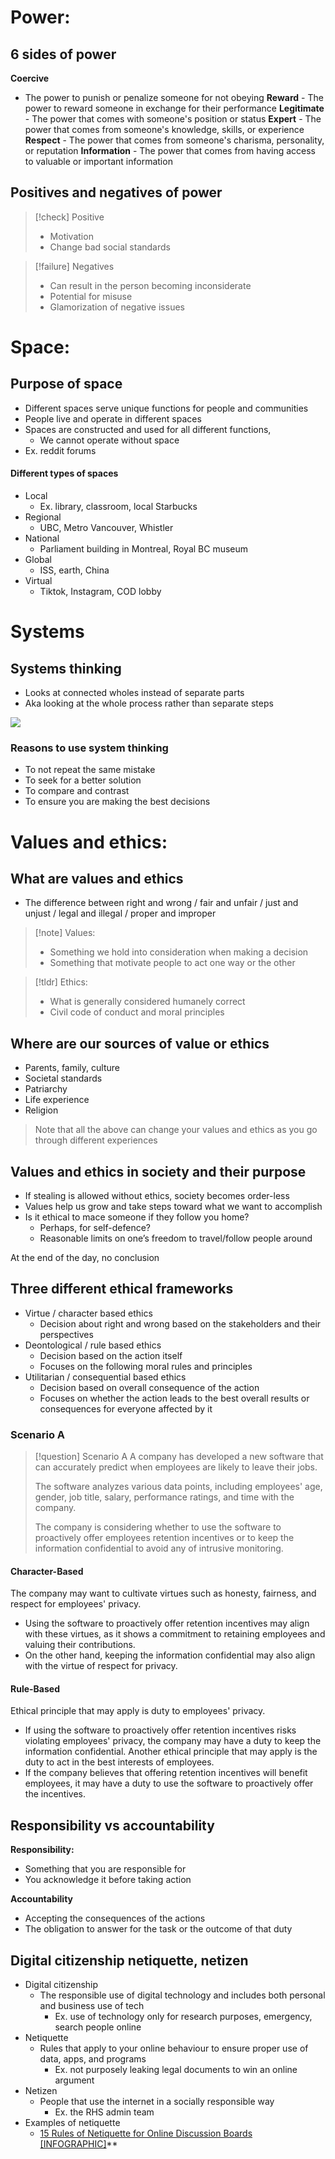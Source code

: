 # Power: 

## 6 sides of power

**Coercive**

- The power to punish or penalize someone for not obeying
  **Reward** - The power to reward someone in exchange for their performance
  **Legitimate** - The power that comes with someone's position or status
  **Expert** - The power that comes from someone's knowledge, skills, or experience
  **Respect** - The power that comes from someone's charisma, personality, or reputation
  **Information** - The power that comes from having access to valuable or important information

## Positives and negatives of power

> [!check] Positive
>
> - Motivation
> - Change bad social standards

> [!failure] Negatives
>
> - Can result in the person becoming inconsiderate
> - Potential for misuse
> - Glamorization of negative issues

# Space:

## Purpose of space

- Different spaces serve unique functions for people and communities
- People live and operate in different spaces
- Spaces are constructed and used for all different functions,
  - We cannot operate without space
- Ex. reddit forums

#### Different types of spaces

- Local
  - Ex. library, classroom, local Starbucks
- Regional
  - UBC, Metro Vancouver, Whistler
- National
  - Parliament building in Montreal, Royal BC museum
- Global
  - ISS, earth, China
- Virtual
  - Tiktok, Instagram, COD lobby

# Systems

## Systems thinking

- Looks at connected wholes instead of separate parts
- Aka looking at the whole process rather than separate steps

**![](https://lh7-us.googleusercontent.com/jOOQJQJONGqmjdjoQ-R7NxBikMMdduenMLRva029ZJp__yRGw6ncewrFoIAASI1ywqCjrcJoNSg8_XB4fkN673wHjbup-SMKaw_mYSuUW5ExNgQHNHmOhLrcmZSp9TgFnmNuU2-wWIH5UC8_siGp7A)**

### Reasons to use system thinking

- To not repeat the same mistake
- To seek for a better solution
- To compare and contrast
- To ensure you are making the best decisions

# Values and ethics:

## What are values and ethics

- The difference between right and wrong / fair and unfair / just and unjust / legal and illegal / proper and improper

> [!note] Values:
>
> - Something we hold into consideration when making a decision
> - Something that motivate people to act one way or the other

> [!tldr] Ethics:
>
> - What is generally considered humanely correct
> - Civil code of conduct and moral principles

## Where are our sources of value or ethics

- Parents, family, culture
- Societal standards
- Patriarchy
- Life experience
- Religion

> Note that all the above can change your values and ethics as you go through different experiences

## Values and ethics in society and their purpose

- If stealing is allowed without ethics, society becomes order-less
- Values help us grow and take steps toward what we want to accomplish
- Is it ethical to mace someone if they follow you home?
  - Perhaps, for self-defence?
  - Reasonable limits on one’s freedom to travel/follow people around

At the end of the day, no conclusion

## Three different ethical frameworks

- Virtue / character based ethics
  - Decision about right and wrong based on the stakeholders and their perspectives
- Deontological / rule based ethics
  - Decision based on the action itself
  - Focuses on the following moral rules and principles
- Utilitarian / consequential based ethics
  - Decision based on overall consequence of the action
  - Focuses on whether the action leads to the best overall results or consequences for everyone affected by it

### Scenario A

> [!question] Scenario A
> A company has developed a new software that can accurately predict when employees are likely to leave their jobs.
>
> The software analyzes various data points, including employees' age, gender, job title, salary, performance ratings, and time with the company.
>
> The company is considering whether to use the software to proactively offer employees retention incentives or to keep the information confidential to avoid any of intrusive monitoring.

#### Character-Based

The company may want to cultivate virtues such as honesty, fairness, and respect for employees' privacy.

- Using the software to proactively offer retention incentives may align with these virtues, as it shows a commitment to retaining employees and valuing their contributions.
- On the other hand, keeping the information confidential may also align with the virtue of respect for privacy.

#### Rule-Based

Ethical principle that may apply is duty to employees' privacy.

- If using the software to proactively offer retention incentives risks violating employees' privacy, the company may have a duty to keep the information confidential.
  Another ethical principle that may apply
  is the duty to act in the best interests of
  employees.
- If the company believes that offering retention incentives will benefit employees, it may have a duty to use the software to proactively offer the incentives.

## Responsibility vs accountability

**Responsibility:**

- Something that you are responsible for
- You acknowledge it before taking action

**Accountability**

- Accepting the consequences of the actions
- The obligation to answer for the task or the outcome of that duty

## Digital citizenship netiquette, netizen

- Digital citizenship
  - The responsible use of digital technology and includes both personal and business use of tech
    - Ex. use of technology only for research purposes, emergency, search people online
- Netiquette
  - Rules that apply to your online behaviour to ensure proper use of data, apps, and programs
    - Ex. not purposely leaking legal documents to win an online argument
- Netizen
  - People that use the internet in a socially responsible way
    - Ex. the RHS admin team
- Examples of netiquette
  - [15 Rules of Netiquette for Online Discussion Boards [INFOGRAPHIC]](https://blogs.onlineeducation.touro.edu/15-rules-netiquette-online-discussion-boards/)\*\*
